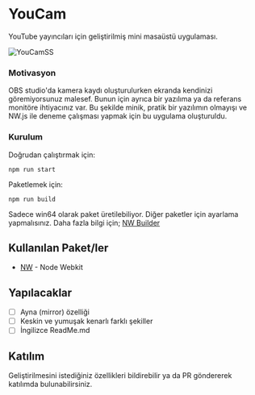 # YouCam

YouTube yayıncıları için geliştirilmiş mini masaüstü uygulaması.

![YouCamSS](https://user-images.githubusercontent.com/1472881/100538977-0f40c500-3244-11eb-8e42-813cb53a4919.PNG)

### Motivasyon

OBS studio'da kamera kaydı oluşturulurken ekranda kendinizi göremiyorsunuz malesef. Bunun için ayrıca bir yazılıma ya da referans monitöre ihtiyacınız var. Bu şekilde minik, pratik bir yazılımın olmayışı ve NW.js ile deneme çalışması yapmak için bu uygulama oluşturuldu.

### Kurulum

Doğrudan çalıştırmak için:

```
npm run start
```

Paketlemek için:

```
npm run build
```

Sadece win64 olarak paket üretilebiliyor. Diğer paketler için ayarlama yapmalısınız.
Daha fazla bilgi için; [NW Builder](https://docs.nwjs.io/en/latest/For%20Developers/Building%20NW.js/)

## Kullanılan Paket/ler

* [NW](https://nwjs.io/) - Node Webkit

## Yapılacaklar

- [ ] Ayna (mirror) özelliği
- [ ] Keskin ve yumuşak kenarlı farklı şekiller
- [ ] İngilizce ReadMe.md

## Katılım

Geliştirilmesini istediğiniz özellikleri bildirebilir ya da PR göndererek katılımda bulunabilirsiniz.
